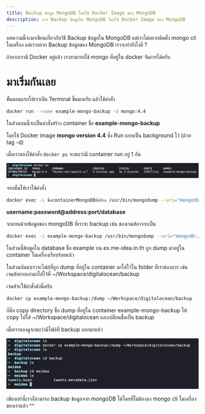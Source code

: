 ```yaml
---
title: Backup ข้อมูล MongoDB โดยใช้ Docker Image ของ MongoDB
description: การ Backup ข้อมูลใน MongoDB โดยใช้ Docker Image ของ MongoDB
---
```


บทความนี้จะมาเขียนเกี่ยวกับวิธี Backup ข้อมูลใน MongoDB แต่เราไม่อยากติดตั้ง mongo cli ในเครื่อง แต่เราอยาก Backup ข้อมูลของ MongoDB เราจะทำยังไงดี ?

ถ้าหากเรามี Docker อยู่แล้ว เราสามารถใช้ mongo ที่อยู่ใน docker จัดการได้ครับ

# มาเริ่มกันเลย

ขั้นตอนแรกให้เราเปิด Terminal ขึ้นมาครับ แล้วใช้คำสั่ง

```sh
docker run --name example-mongo-backup -d mongo:4.4
```

ในส่วนบนนี้จะเป็นคำสั่งสร้าง container ชื่อ **example-mongo-backup**

โดยใช้ Docker image **mongo version 4.4** ซึ่ง Run แบบเป็น background ไว้ (ด้วย tag -d)

เมื่อเราลองใช้คำสั่ง `docker ps` จะพบว่ามี container run อยู่ 1 อัน

![เมื่อใช้คำสั่ง docker ps ดู container ที่ run จะพบว่ามีอยู่ 1 อัน](../../../assets/guides/mongodb-backup-with-docker/002-show-list-container.webp)

จากนั้นให้เราใช้คำสั่ง

```sh
docker exec -i ชื่อcontainerMongoDBที่สร้าง /usr/bin/mongodump --uri="mongodb://username:password@address:port/database" --out dump
```

**username\:password@address\:port\/database**

จะแทนด้วยข้อมูลของ mongoDB ที่เราจะ backup เช่น ของเจมส์อาจจะเป็น

```sh
docker exec -i example-mongo-backup /usr/bin/mongodump --uri="mongodb://root:111111@ex.me-idea.in.th:27017/example" --out dump
```

ในส่วนนี้ข้อมูลใน database ชื่อ example บน ex.me-idea.in.th ถูก dump มาอยู่ใน container ในเครื่องเรียบร้อยแล้ว

ในส่วนถัดมาเราจะไฟล์ที่ถูก dump ที่อยู่ใน container มาใส่ไว้ใน folder ที่เราต้องการ เช่น เจมส์อยากเอามาใส่ไว้ที่ ~/Workspace/digitalocean/backup

เจมส์จะใช้คำสั่งดังนี้ครับ

```sh
docker cp example-mongo-backup:/dump ~/Workspace/digitalocean/backup
```

ก็คือ copy directory ชื่อ dump ที่อยู่ใน container example-mongo-backup ให้ copy ไปใส่ ~/Workspace/digitalocean และเปลี่ยนชื่อเป็น backup

เมื่อเราลองดูจะพบว่ามีไฟล์ที่ backup ออกมาแล้ว

![copy dump ใน container example-mongo-backup ไปไว้ที่ ~/Workspace/digitalocean เปลี่ยนชื่อเป็น backup](../../../assets/guides/mongodb-backup-with-docker/003-copy-data-from-container.webp)

เพียงเท่านี้เราก็สามารถ backup ข้อมูลจาก mongoDB ได้โดยที่ไม่ต้องลง mongo cli ในเครื่องของเราแล้ว ^^

